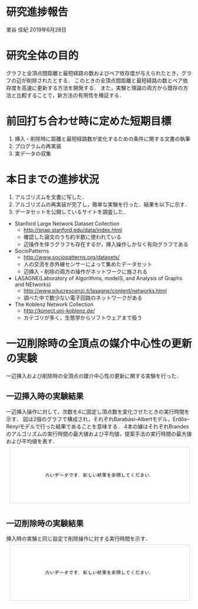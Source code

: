 研究進捗報告
================
里谷 佳紀
2019年6月28日







# 研究全体の目的

グラフと全頂点間距離と最短経路の数およびペア依存度が与えられたとき，グラフの辺が削除されたとする．
このときの全頂点間距離と最短経路の数とペア依存度を高速に更新する方法を開発する．
また，実験と理論の両方から既存の方法と比較することで，新方法の有用性を検証する．

# 前回打ち合わせ時に定めた短期目標

1.  挿入・削除時に距離と最短経路数が変化するための条件に関する文書の執筆
2.  プログラムの再実装
3.  実データの収集

# 本日までの進捗状況

1.  アルゴリズムを文書に写した．
2.  アルゴリズムの再実装が完了し，簡単な実験を行った．結果を以下に示す．
3.  データセットを公開しているサイトを調査した．

<!-- end list -->

  - Stanford Large Network Dataset Collection
      - <http://snap.stanford.edu/data/index.html>
      - 確認した論文のうち約半数に使われている
      - 辺操作を伴うグラフも存在するが，挿入操作しかなく有向グラフである
  - SocioPatterns
      - <http://www.sociopatterns.org/datasets/>
      - 人の交流を赤外線センサーによって集めたデータセット
      - 辺挿入・削除の両方の操作がネットワークに施される
  - LASAGNE(Laboratory of Algorithms, modelS, and Analysis of Graphs and
    NEtworks)
      - <http://www.pilucrescenzi.it/lasagne/content/networks.html>
      - 調べた中で数少ない電子回路のネットワークがある
  - The Koblenz Network Collection
      - <http://konect.uni-koblenz.de/>
      - カテゴリが多く，生態学からソフトウェアまで扱う

# 一辺削除時の全頂点の媒介中心性の更新の実験

一辺挿入および削除時の全頂点の媒介中心性の更新に関する実験を行った．

## 一辺挿入時の実験結果

一辺挿入操作に対して，次数を4に固定し頂点数を変化させたときの実行時間を示す．
図は2個のグラフで構成され，それぞれBarabási–Albertモデル，Erdős–Rényiモデルで行った結果であることを意味する．
4本の線はそれぞれBrandesのアルゴリズムの実行時間の最大値および平均値，提案手法の実行時間の最大値および平均値を表す．
<img src="week49_files/figure-gfm/fig1-1.png" style="display: block; margin: auto;" />

## 一辺削除時の実験結果

挿入時の実験と同じ設定で削除操作に対する実行時間を示す．
<img src="week49_files/figure-gfm/fig2-1.png" style="display: block; margin: auto;" />
